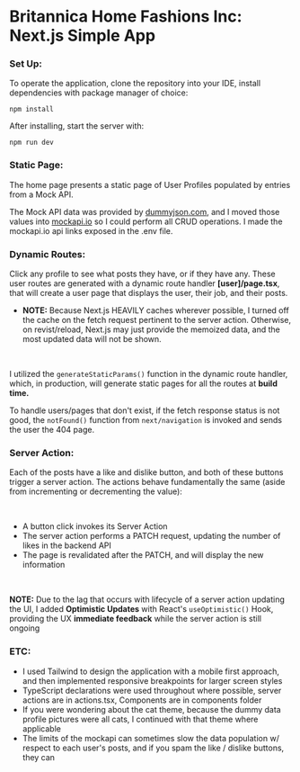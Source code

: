 <h1>Britannica Home Fashions Inc: Next.js Simple App</h1>

<h3>Set Up:</h3>

To operate the application, clone the repository into your IDE, install dependencies with package manager of choice:

```
npm install
```

After installing, start the server with:

```
npm run dev
```

<h3>Static Page:</h3>

The home page presents a static page of User Profiles populated by entries from a Mock API.

The Mock API data was provided by <a href='https://dummyjson.com/'>dummyjson.com</a>, and I moved those values into <a href='https://mockapi.io/'>mockapi.io</a> so I could perform all CRUD operations. I made the mockapi.io api links exposed in the .env file.

<h3>Dynamic Routes:</h3>

Click any profile to see what posts they have, or if they have any. These user routes are generated with a dynamic route handler <strong>[user]/page.tsx</strong>, that will create a user page that displays the user, their job, and their posts.

- <strong>NOTE:</strong> Because Next.js HEAVILY caches wherever possible, I turned off the cache on the fetch request pertinent to the server action. Otherwise, on revist/reload, Next.js may just provide the memoized data, and the most updated data will not be shown.

<br/>

I utilized the `generateStaticParams()` function in the dynamic route handler, which, in production, will generate static pages for all the routes at <strong>build time.</strong>

To handle users/pages that don't exist, if the fetch response status is not good, the `notFound()` function from `next/navigation` is invoked and sends the user the 404 page.

<h3>Server Action:</h3>

Each of the posts have a like and dislike button, and both of these buttons trigger a server action. The actions behave fundamentally the same (aside from incrementing or decrementing the value):

<br />

- A button click invokes its Server Action
- The server action performs a PATCH request, updating the number of likes in the backend API
- The page is revalidated after the PATCH, and will display the new information

<br />

<strong>NOTE:</strong> Due to the lag that occurs with lifecycle of a server action updating the UI, I added <strong>Optimistic Updates</strong> with React's `useOptimistic()` Hook, providing the UX <strong>immediate feedback</strong> while the server action is still ongoing

<h3>ETC:</h3>

- I used Tailwind to design the application with a mobile first approach, and then implemented responsive breakpoints for larger screen styles
- TypeScript declarations were used throughout where possible, server actions are in actions.tsx, Components are in components folder
- If you were wondering about the cat theme, because the dummy data profile pictures were all cats, I continued with that theme where applicable
- The limits of the mockapi can sometimes slow the data population w/ respect to each user's posts, and if you spam the like / dislike buttons, they can
